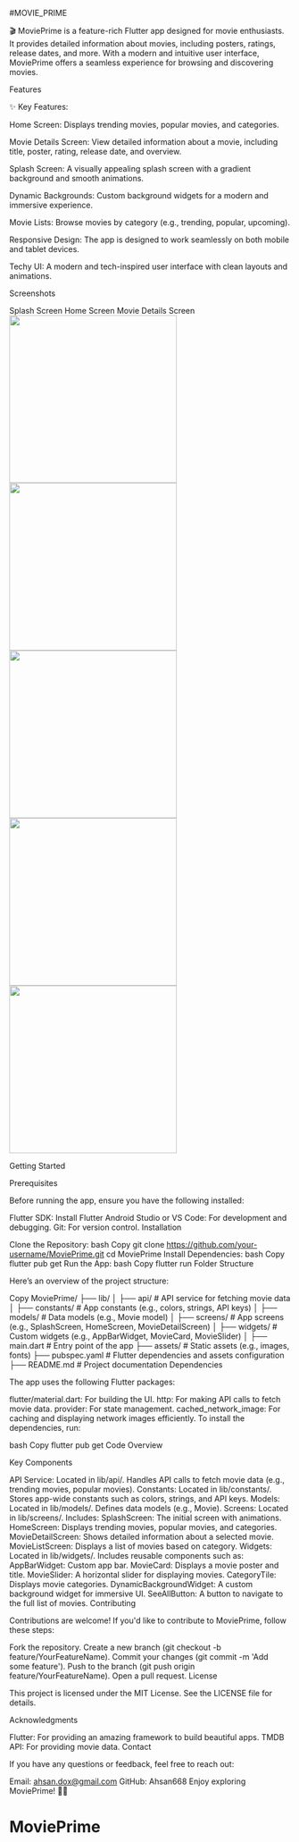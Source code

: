 #MOVIE_PRIME


🎬 MoviePrime is a feature-rich Flutter app designed for movie enthusiasts.
It provides detailed information about movies, including posters, ratings, release dates, and more.
With a modern and intuitive user interface,
MoviePrime offers a seamless experience for browsing and discovering movies.

Features

✨ Key Features:

Home Screen: Displays trending movies, popular movies, and categories.

Movie Details Screen: View detailed information about a movie, including title, poster, rating, release date, and overview.

Splash Screen: A visually appealing splash screen with a gradient background and smooth animations.

Dynamic Backgrounds: Custom background widgets for a modern and immersive experience.

Movie Lists: Browse movies by category (e.g., trending, popular, upcoming).

Responsive Design: The app is designed to work seamlessly on both mobile and tablet devices.

Techy UI: A modern and tech-inspired user interface with clean layouts and animations.


Screenshots

Splash Screen	Home Screen	Movie Details Screen
<img src="app_screenshots/SplashScreen.png" width="300">
<img src="app_screenshots/HomeScreen.png" width="300">
<img src="app_screenshots/MovieDetailPage.png" width="300">
<img src="app_screenshots/TopRatedPage.png" width="300">
<img src="app_screenshots/TrendingPage.png" width="300">

Getting Started

Prerequisites

Before running the app, ensure you have the following installed:

Flutter SDK: Install Flutter
Android Studio or VS Code: For development and debugging.
Git: For version control.
Installation

Clone the Repository:
bash
Copy
git clone https://github.com/your-username/MoviePrime.git
cd MoviePrime
Install Dependencies:
bash
Copy
flutter pub get
Run the App:
bash
Copy
flutter run
Folder Structure

Here’s an overview of the project structure:

Copy
MoviePrime/
├── lib/
│   ├── api/                  # API service for fetching movie data
│   ├── constants/            # App constants (e.g., colors, strings, API keys)
│   ├── models/               # Data models (e.g., Movie model)
│   ├── screens/              # App screens (e.g., SplashScreen, HomeScreen, MovieDetailScreen)
│   ├── widgets/              # Custom widgets (e.g., AppBarWidget, MovieCard, MovieSlider)
│   ├── main.dart             # Entry point of the app
├── assets/                   # Static assets (e.g., images, fonts)
├── pubspec.yaml              # Flutter dependencies and assets configuration
├── README.md                 # Project documentation
Dependencies

The app uses the following Flutter packages:

flutter/material.dart: For building the UI.
http: For making API calls to fetch movie data.
provider: For state management.
cached_network_image: For caching and displaying network images efficiently.
To install the dependencies, run:

bash
Copy
flutter pub get
Code Overview

Key Components

API Service:
Located in lib/api/.
Handles API calls to fetch movie data (e.g., trending movies, popular movies).
Constants:
Located in lib/constants/.
Stores app-wide constants such as colors, strings, and API keys.
Models:
Located in lib/models/.
Defines data models (e.g., Movie).
Screens:
Located in lib/screens/.
Includes:
SplashScreen: The initial screen with animations.
HomeScreen: Displays trending movies, popular movies, and categories.
MovieDetailScreen: Shows detailed information about a selected movie.
MovieListScreen: Displays a list of movies based on category.
Widgets:
Located in lib/widgets/.
Includes reusable components such as:
AppBarWidget: Custom app bar.
MovieCard: Displays a movie poster and title.
MovieSlider: A horizontal slider for displaying movies.
CategoryTile: Displays movie categories.
DynamicBackgroundWidget: A custom background widget for immersive UI.
SeeAllButton: A button to navigate to the full list of movies.
Contributing

Contributions are welcome! If you'd like to contribute to MoviePrime, follow these steps:

Fork the repository.
Create a new branch (git checkout -b feature/YourFeatureName).
Commit your changes (git commit -m 'Add some feature').
Push to the branch (git push origin feature/YourFeatureName).
Open a pull request.
License

This project is licensed under the MIT License. See the LICENSE file for details.

Acknowledgments

Flutter: For providing an amazing framework to build beautiful apps.
TMDB API: For providing movie data.
Contact

If you have any questions or feedback, feel free to reach out:

Email: ahsan.dox@gmail.com
GitHub: Ahsan668
Enjoy exploring MoviePrime! 🎥🍿
# MoviePrime
